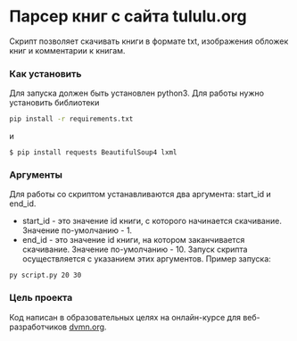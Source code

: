 # Парсер книг с сайта tululu.org

Скрипт позволяет скачивать книги в формате txt, изображения обложек книг и комментарии к книгам.

### Как установить

Для запуска должен быть установлен python3. Для работы нужно установить библиотеки
```sh
pip install -r requirements.txt
```
и
```
$ pip install requests BeautifulSoup4 lxml
```
### Аргументы

Для работы со скриптом устанавливаются два аргумента: start_id и end_id. 
* start_id - это значение id книги, с которого начинается скачивание. Значение по-умолчанию - 1.
* end_id - это значение id книги, на котором заканчивается скачивание. Значение по-умолчанию - 10.
Запуск скрипта осуществляется с указанием этих аргументов.
Пример запуска:
```
py script.py 20 30
```

### Цель проекта

Код написан в образовательных целях на онлайн-курсе для веб-разработчиков [dvmn.org](https://dvmn.org/).

